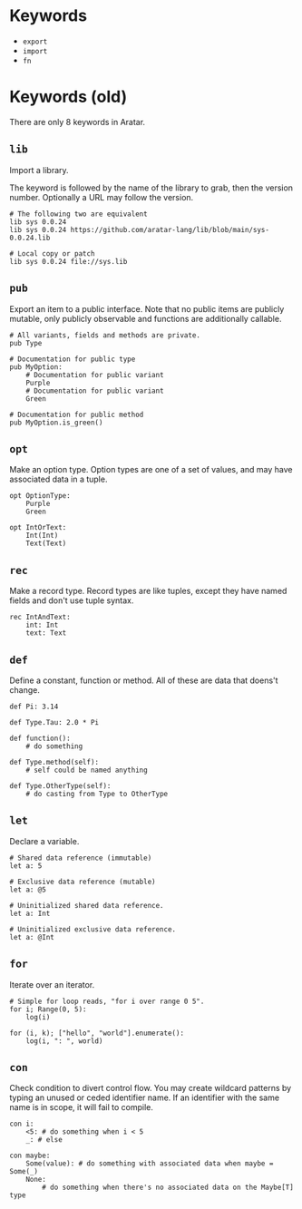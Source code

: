 # Keywords
 - `export`
 - `import`
 - `fn`

# Keywords (old)
There are only 8 keywords in Aratar.

## `lib`
Import a library.

The keyword is followed by the name of the library to grab, then the version
number.  Optionally a URL may follow the version.

```aratar
# The following two are equivalent
lib sys 0.0.24
lib sys 0.0.24 https://github.com/aratar-lang/lib/blob/main/sys-0.0.24.lib

# Local copy or patch
lib sys 0.0.24 file://sys.lib
```

## `pub`
Export an item to a public interface.  Note that no public items are publicly
mutable, only publicly observable and functions are additionally callable.

```aratar
# All variants, fields and methods are private.
pub Type

# Documentation for public type
pub MyOption:
    # Documentation for public variant
    Purple
    # Documentation for public variant
    Green

# Documentation for public method
pub MyOption.is_green()
```

## `opt`
Make an option type.  Option types are one of a set of values, and may have
associated data in a tuple.

```aratar
opt OptionType:
    Purple
    Green

opt IntOrText:
    Int(Int)
    Text(Text)
```

## `rec`
Make a record type.  Record types are like tuples, except they have named fields
and don't use tuple syntax.

```aratar
rec IntAndText:
    int: Int
    text: Text
```

## `def`
Define a constant, function or method.  All of these are data that doens't
change.

```aratar
def Pi: 3.14

def Type.Tau: 2.0 * Pi

def function():
    # do something

def Type.method(self):
    # self could be named anything

def Type.OtherType(self):
    # do casting from Type to OtherType
```

## `let`
Declare a variable.

```aratar
# Shared data reference (immutable)
let a: 5

# Exclusive data reference (mutable)
let a: @5

# Uninitialized shared data reference.
let a: Int

# Uninitialized exclusive data reference.
let a: @Int
```

## `for`
Iterate over an iterator.

```aratar
# Simple for loop reads, "for i over range 0 5".
for i; Range(0, 5):
    log(i)
    
for (i, k); ["hello", "world"].enumerate():
    log(i, ": ", world)
```

## `con`
Check condition to divert control flow.  You may create wildcard patterns by
typing an unused or ceded identifier name.  If an identifier with the same name
is in scope, it will fail to compile.

```aratar
con i:
    <5: # do something when i < 5
    _: # else

con maybe:
    Some(value): # do something with associated data when maybe = Some(_)
    None:
        # do something when there's no associated data on the Maybe[T] type
```
